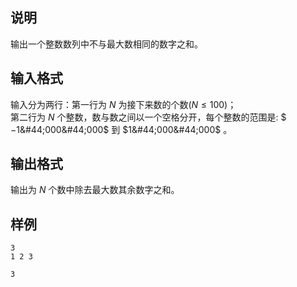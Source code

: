 <h2>说明</h2>

输出一个整数数列中不与最大数相同的数字之和。
<h2>输入格式</h2>

输入分为两行：第一行为 $N$ 为接下来数的个数($N≤100$)；<br>第二行为 $N$ 个整数，数与数之间以一个空格分开，每个整数的范围是: $−1&#44;000&#44;000$ 到 $1&#44;000&#44;000$ 。

<h2>输出格式</h2>

输出为 $N$ 个数中除去最大数其余数字之和。

<h2>样例</h2>
<pre><code class="language-input1">3
1 2 3</code></pre><pre><code class="language-output1">3</code></pre>

